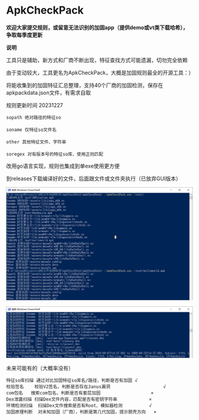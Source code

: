 # ApkCheckPack

**欢迎大家提交规则，或留意无法识别的加固app（提供demo或vt类下载哈希），争取每季度更新**

**说明**

工具只是辅助，新方式和厂商不断出现，特征查找方式可能遗漏，切勿完全依赖

由于变动较大，工具更名为ApkCheckPack，大概是加固规则最全的开源工具：）

将能收集到的加固特征汇总整理，支持40个厂商的加固检测，保存在apkpackdata.json文件，有需求自取

规则更新时间 20231227

    sopath 绝对路径的特征so

    soname 仅特征so文件名

    other 其他特征文件、字符串

    soregex 对有版本号的特征so库，使用正则匹配

改用go语言实现，规则也集成到单exe使用更方便

到releases下载编译好的文件，后面跟文件或文件夹执行（已放弃GUI版本）

![gui1](run1.png)

![gui1](run2.png)

未来可能有的（大概率没有）

    特征so库扫描	通过对比加固特征so库名/路径，判断是否有加固	√
    校验签名	校验V2签名，判断是否存在Janus漏洞	                √
    com包名	搜索com包名，判断是否有套层加固	                ×
    Dex泄露扫描	扫描Dex文件内容，匹配是否有密钥字符串	        ×
    环境检测扫描	扫描Dex文件搜索是否有Root、模拟器检测	        √
    加固原理判断	对未知加固（厂商），判断是第几代加固，提示脱壳方向	×
